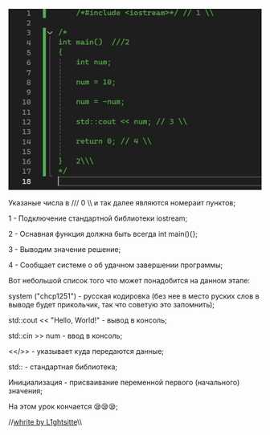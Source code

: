 ![Тут код](https://github.com/L1ghtsitte/CPP/blob/main/lessons/lesson%201/first_code.png)


Указаные числа в /// 0 \\\ и так далее являются номераит пунктов;


1 - Подключение стандартной библиотеки iostream;

2 - Оснавная функция должна быть всегда int main(){};

3 - Выводим значение решение;

4 - Сообщает системе о об удачном завершении программы;

Вот небольшой список того что может понадобится на данном этапе:

system ("chcp1251") - русская кодировка (без нее в место руских слов в выводе будет прикольчик, так что советую это запомнить);

std::cout << "Hello, World!" - вывод в консоль;

std::cin >> num - ввод в консоль;

<</>> - указывает куда передаются данные;

std:: - стандартная библиотека;

Инициализация - присваивание переменной первого (начального) значения;

На этом урок кончается 😪😪😪;

//[whrite by L1ghtsitte](https://github.com/L1ghtsitte/CPP)\\\
